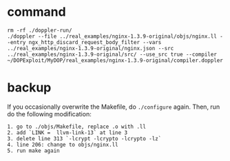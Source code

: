 # command
```
rm -rf ./doppler-run/
./doppler --file ../real_examples/nginx-1.3.9-original/objs/nginx.ll --entry ngx_http_discard_request_body_filter --vars ../real_examples/nginx-1.3.9-original/nginx.json --src ../real_examples/nginx-1.3.9-original/src/ --use_src true --compiler ~/DOPExploit/MyDOP/real_examples/nginx-1.3.9-original/compiler.doppler
```
# backup
If you occasionally overwrite the Makefile, do `./configure` again. Then, run do the following modification:
```
1. go to ./objs/Makefile, replace .o with .ll
2. add `LINK =	llvm-link-13` at line 3
3. delete line 313 `-lcrypt -lcrypto -lcrypto -lz`
4. line 206: change to objs/nginx.ll
5. run make again
```